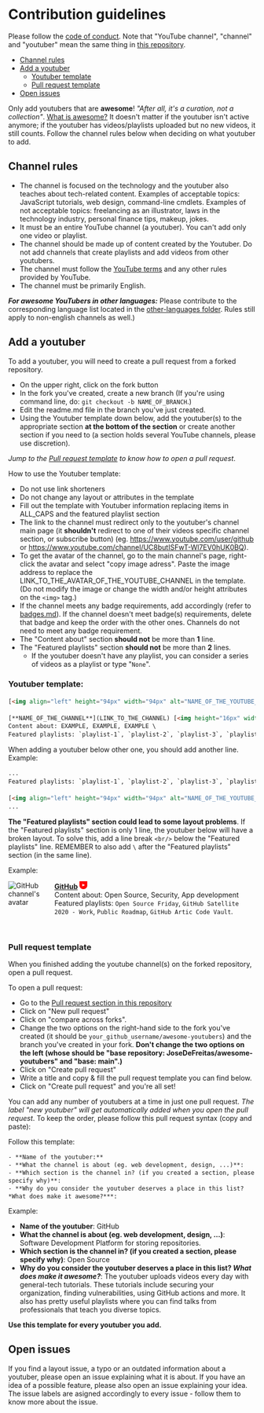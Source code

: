 # Contribution guidelines

Please follow the [code of conduct](https://github.com/JoseDeFreitas/awesome-youtubers/blob/master/code-of-conduct.md).
Note that "YouTube channel", "channel" and "youtuber" mean the same thing in [this repository](https://github.com/JoseDeFreitas/awesome-youtubers).
- [Channel rules](#channel-rules)
- [Add a youtuber](#add-a-youtuber)
  - [Youtuber template](#youtuber-template)
  - [Pull request template](#pull-request-template)
- [Open issues](#open-issues)

Only add youtubers that are **awesome**! *"After all, it's a curation, not a collection"*. [What is awesome?](https://github.com/sindresorhus/awesome/blob/main/awesome.md#only-awesome-is-awesome)
It doesn't matter if the youtuber isn't active anymore; if the youtuber has videos/playlists uploaded but no new videos, it still counts. Follow the channel rules below when deciding on what youtuber to add.

## Channel rules

- The channel is focused on the technology and the youtuber also teaches about tech-related content. Examples of acceptable topics: JavaScript tutorials, web design, command-line cmdlets. Examples of not acceptable topics: freelancing as an illustrator, laws in the technology industry, personal finance tips, makeup, jokes. 
- It must be an entire YouTube channel (a youtuber). You can't add only one video or playlist.
- The channel should be made up of content created by the Youtuber. Do not add channels that create playlists and add videos from other youtubers.
- The channel must follow the [YouTube terms](https://www.youtube.com/t/terms) and any other rules provided by YouTube.
- The channel must be primarily English. 

**_For awesome YouTubers in other languages:_** Please contribute to the corresponding language list located in the [other-languages folder](https://github.com/JoseDeFreitas/awesome-youtubers/tree/master/other-languages/readme-non_en.md). Rules still apply to non-english channels as well.)

## Add a youtuber

To add a youtuber, you will need to create a pull request from a forked repository. 

- On the upper right, click on the fork button 
- In the fork you've created, create a new branch (If you're using command line, do: `git checkout -b NAME_OF_BRANCH`.)
- Edit the readme.md file in the branch you've just created. 
- Using the Youtuber template down below, add the youtuber(s) to the appropriate section **at the bottom of the section**  or create another section if you need to (a section holds several YouTube channels, please use discretion). 

*Jump to the [Pull request template](#pull-request-template) to know how to open a pull request*.

How to use the Youtuber template: 
- Do not use link shorteners
- Do not change any layout or attributes in the template
- Fill out the template with Youtuber information replacing items in ALL_CAPS and the featured playlist section
- The link to the channel must redirect only to the youtuber's channel main page (it **shouldn't** redirect to one of their videos specific channel section, or subscribe button) (eg. https://www.youtube.com/user/github or https://www.youtube.com/channel/UC8butISFwT-Wl7EV0hUK0BQ). 
- To get the avatar of the channel, go to the main channel's page, right-click the avatar and select "copy image adress". Paste the image address to replace the LINK_TO_THE_AVATAR_OF_THE_YOUTUBE_CHANNEL in the template. (Do not modify the image or change the width and/or height attributes on the `<img>` tag.)
- If the channel meets any badge requirements, add accordingly (refer to [badges.md](https://github.com/JoseDeFreitas/awesome-youtubers/blob/master/badges.md)). If the channel doesn't meet badge(s) requirements, delete that badge and keep the order with the other ones. Channels do not need to meet any badge requirement.
- The "Content about" section **should not** be more than **1** line.
- The "Featured playlists" section **should not** be more than **2** lines. 
  - If the youtuber doesn't have any playlist, you can consider a series of videos as a playlist or type "`None`".

### Youtuber template: 

```html
[<img align="left" height="94px" width="94px" alt="NAME_OF_THE_YOUTUBE_CHANNEL channel's avatar" src="LINK_TO_THE_AVATAR_OF_THE_YOUTUBE_CHANNEL"/>](LINK_TO_THE_CHANNEL)

[**NAME_OF_THE_CHANNEL**](LINK_TO_THE_CHANNEL) [<img height="16px" width="16px" alt="Badge for verified YouTube channels" src="media/badge-verified.svg" title="Is a verified YouTube channel"/>](badges.md#verified-youtube-channel) [<img height="16px" width="16px" alt="Badge for youtubers that upload videos weekly" src="media/badge-weekly.svg" title="Uploads videos weekly"/>](badges.md#weekly-video-upload) \
Content about: EXAMPLE, EXAMPLE, EXAMPLE \
Featured playlists: `playlist-1`, `playlist-2`, `playlist-3`, `playlist-4`.
```

When adding a youtuber below other one, you should add another line. Example:

```html
...
Featured playlists: `playlist-1`, `playlist-2`, `playlist-3`, `playlist-4`.

[<img align="left" height="94px" width="94px" alt="NAME_OF_THE_YOUTUBE_CHANNEL channel's avatar" src="LINK_TO_THE_AVATAR_OF_THE_YOUTUBE_CHANNEL"/>](LINK_TO_THE_CHANNEL)
...
```



**The "Featured playlists" section could lead to some layout problems**. If the "Featured playlists" section is only 1 line, the youtuber below will have a broken layout. To solve this, add a line break `<br/>`  below the "Featured playlists" line. REMEMBER to also add `\` after the "Featured playlists" section (in the same line). 

Example:

[<img align="left" height="94px" width="94px" alt="GitHub channel's avatar" src="https://yt3.ggpht.com/a/AATXAJzVBGU-QyENevFp8etYX1iEak8Y7KEjUPsucWAvAA=s100-c-k-c0xffffffff-no-rj-mo"/>](https://www.youtube.com/user/github)

[**GitHub**](https://www.youtube.com/user/github) [<img height="16px" width="16px" alt="Badge for youtubers that upload videos weekly" src="media/badge-weekly.svg" title="Uploads videos weekly"/>](badges.md#weekly-video-upload) \
Content about: Open Source, Security, App development \
Featured playlists: `Open Source Friday`, `GitHub Satellite 2020 - Work`, `Public Roadmap`, `GitHub Artic Code Vault`.

<br/>

### Pull request template

When you finished adding the youtube channel(s) on the forked repository, open a pull request. 

To open a pull request:
- Go to the [Pull request section in this repository](https://github.com/JoseDeFreitas/awesome-youtubers/pulls)
- Click on "New pull request" 
- Click on "compare across forks". 
- Change the two options on the right-hand side to the fork you've created (it should be `your_github_username/awesome-youtubers`) and the branch you've created in your fork. **Don't change the two options on the left (whose should be "base repository: JoseDeFreitas/awesome-youtubers" and "base: main".)** 
- Click on "Create pull request"
- Write a title and copy & fill the pull request template you can find below. 
- Click on "Create pull request" and you're all set!

You can add any number of youtubers at a time in just one pull request. *The label "new youtuber" will get automatically added when you open the pull request*. To keep the order, please follow this pull request syntax (copy and paste):

Follow this template:

```
- **Name of the youtuber:**
- **What the channel is about (eg. web development, design, ...)**:
- **Which section is the channel in? (if you created a section, please specify why)**:
- **Why do you consider the youtuber deserves a place in this list? *What does make it awesome?***:
```

Example:

- **Name of the youtuber**: GitHub
- **What the channel is about (eg. web development, design, ...)**: Software Development Platform for storing repositories.
- **Which section is the channel in? (if you created a section, please specify why)**: Open Source
- **Why do you consider the youtuber deserves a place in this list? *What does make it awesome?***: The youtuber uploads videos every day with general-tech tutorials. These tutorials include securing your organization, finding vulnerabilities, using GitHub actions and more. It also has pretty useful playlists where you can find talks from professionals that teach you diverse topics.

**Use this template for every youtuber you add.**

## Open issues

If you find a layout issue, a typo or an outdated information about a youtuber, please open an issue explaining what it is about.
If you have an idea of a possible feature, please also open an issue explaining your idea.
The issue labels are asigned accordingly to every issue - follow them to know more about the issue.
